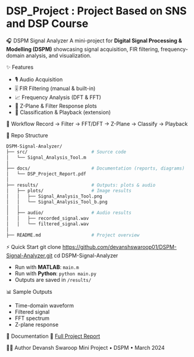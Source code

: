 # DSP_Project : Project Based on SNS and DSP Course
🎧 DSPM Signal Analyzer
A mini-project for **Digital Signal Processing & Modelling (DSPM)** showcasing signal acquisition, FIR filtering, frequency-domain analysis, and visualization.

✨ Features
* 🎙️ Audio Acquisition
* 🎚️ FIR Filtering (manual & built-in)
* 📈 Frequency Analysis (DFT & FFT)
* 🔵 Z-Plane & Filter Response plots
* 🎯 Classification & Playback (extension)

🔗 Workflow
Record → Filter → FFT/DFT → Z-Plane → Classify → Playback

📂 Repo Structure
```bash
DSPM-Signal-Analyzer/
├── src/                        # Source code
│   └── Signal_Analysis_Tool.m
│
├── docs/                       # Documentation (reports, diagrams)
│   └── DSP_Project_Report.pdf
│
├── results/                    # Outputs: plots & audio
│   ├── plots/                  # Image results
│   │   ├── Signal_Analysis_Tool.png
│   │   └── Signal_Analysis_Tool_b.png
│   │
│   ├── audio/                  # Audio results
│   │   ├── recorded_signal.wav
│   │   └── filtered_signal.wav
│
├── README.md                   # Project overview

```

 ⚡ Quick Start
git clone https://github.com/devanshswaroop01/DSPM-Signal-Analyzer.git
cd DSPM-Signal-Analyzer
* Run with **MATLAB**: `main.m`
* Run with **Python**: `python main.py`
* Outputs are saved in `/results/`


📊 Sample Outputs
* Time-domain waveform
* Filtered signal
* FFT spectrum
* Z-plane response


📑 Documentation
📄 [Full Project Report](./DSPM-Signal-Analyzer/docs/DSP_Project_Report.pdf)


👨‍💻 Author
Devansh Swaroop
Mini Project • DSPM • March 2024

